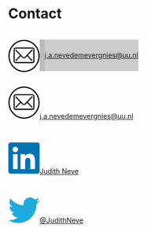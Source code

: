 # Contact

<style>
.colimage{
  float: left;
  width: 64px;
  height: 64px;
}
.colempty{
  float: left;
  width: 10px;
  height: 64px;
}
.collink{
  float: left;
  height: 64px;
  line-height: 64px;
}
.row:after{
  content: "";
  display: table;
  clear: both;
}
</style>

<br>

<div class="row">
<div class="colimage" style="background-color:#aaa;">
  <img src="img/email.png" width="64" />
</div>
<div class="colempty" style="background-color:#bbb;">
</div>
<div class="collink" style="background-color:#ccc;">
  <a href="mailto:j.a.nevedemevergnies@uu.nl">j.a.nevedemevergnies@uu.nl</a>
</div>
</div>

<br>

<img src="img/email.png" width="64" /><a href="mailto:j.a.nevedemevergnies@uu.nl">j.a.nevedemevergnies@uu.nl</a>

<br>

<img src="img/linkedin.png" width="64" /><a href="https://www.linkedin.com/in/judith-neve/">Judith Neve</a>

<br>

<img src="img/twitter.png" width="64" /><a href="https://twitter.com/JudithNeve">@JudithNeve</a>
